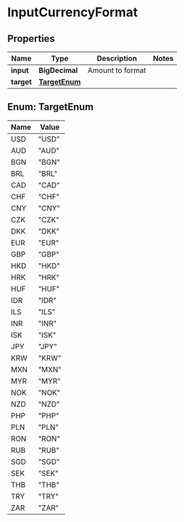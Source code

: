 

# InputCurrencyFormat

## Properties

Name | Type | Description | Notes
------------ | ------------- | ------------- | -------------
**input** | **BigDecimal** | Amount to format | 
**target** | [**TargetEnum**](#TargetEnum) |  | 



## Enum: TargetEnum

Name | Value
---- | -----
USD | &quot;USD&quot;
AUD | &quot;AUD&quot;
BGN | &quot;BGN&quot;
BRL | &quot;BRL&quot;
CAD | &quot;CAD&quot;
CHF | &quot;CHF&quot;
CNY | &quot;CNY&quot;
CZK | &quot;CZK&quot;
DKK | &quot;DKK&quot;
EUR | &quot;EUR&quot;
GBP | &quot;GBP&quot;
HKD | &quot;HKD&quot;
HRK | &quot;HRK&quot;
HUF | &quot;HUF&quot;
IDR | &quot;IDR&quot;
ILS | &quot;ILS&quot;
INR | &quot;INR&quot;
ISK | &quot;ISK&quot;
JPY | &quot;JPY&quot;
KRW | &quot;KRW&quot;
MXN | &quot;MXN&quot;
MYR | &quot;MYR&quot;
NOK | &quot;NOK&quot;
NZD | &quot;NZD&quot;
PHP | &quot;PHP&quot;
PLN | &quot;PLN&quot;
RON | &quot;RON&quot;
RUB | &quot;RUB&quot;
SGD | &quot;SGD&quot;
SEK | &quot;SEK&quot;
THB | &quot;THB&quot;
TRY | &quot;TRY&quot;
ZAR | &quot;ZAR&quot;



